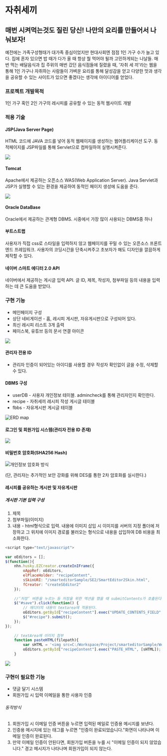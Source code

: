 # 자취세끼
## 매번 시켜먹는것도 질린 당신! 나만의 요리를 만들어서 나눠보자!
예전에는 가족구성형태가 대가족 중심이었지만 현대사회엔 점점 1인 가구 수가 늘고 있다. 집에 혼자 있으면 밥 때가 다가 올 때 항상 뭘 먹어야 될까 고민하게되는 나날들. 매번 먹는 배달음식과 집 주위의 매번 갔던 음식점들에 질렸을 때, '자취 세 끼'라는 웹을 통해 1인 가구나 자취하는 사람들이 가벼운 요리를 통해 달성감을 얻고 다양한 맛과 생각을 공유할 수 있는 사이트가 있으면 좋겠다는 생각에 아이디어를 얻었다.

### 프로젝트 개발목적
1인 가구 혹인 2인 가구의 레시피를 공유할 수 있는 동적 웹사이트 개발

### 적용 기술

#### JSP(Java Server Page)
HTML 코드에 JAVA 코드를 넣어 동적 웹페이지를 생성하는 웹어플리케이션 도구. 동적페이지를 JSP파일를 통해 Servlet으로 컴파일하여 실행시켜준다.

<img src="https://user-images.githubusercontent.com/48934539/201462092-1418a4e1-d3f2-40a2-b560-c7a1d4493161.png" align="center">


#### Tomcat
Apache에서 제공하는 오픈소스 WAS(Web Application Server). Java Servlet과 JSP가 실행할 수 있는 환경을 제공하여 동적인 페이지 생성에 도움을 준다.

<img src="https://user-images.githubusercontent.com/48934539/201462066-76c24bb9-fe88-49ed-859e-8c1ddf33038b.png">

#### Oracle DataBase
Oracle에서 제공하는 관계형 DBMS. 시중에서 가장 많이 사용되는 DBMS중 하나

#### 부트스트랩
사용자가 직접 css로 스타일을 입력하지 않고 웹페이지를 꾸밀 수 있는 오픈소스 프론트엔드 프레임워크. 사용자의 코딩시간을 단축시켜주고 초보자가 해도 디자인을 깔끔하게 제작할 수 있다.

#### 네이버 스마트 에디터 2.0 API
네이버에서 제공하는 게시글 입력 API. 글 ID, 제목, 작성자, 첨부파일 등의 내용을 입력하는 데 큰 도움을 받았다.


### 구현 기능
- 메인페이지 구성
- 상단 네비게이션 - 홈, 레시피 게시판, 자유게시판으로 구성되어 있다.
- 최신 레시피 리스트 3개 출력
- 페이스북, 유튜브 등의 문서 연결 아이콘

<img src="https://user-images.githubusercontent.com/48934539/201462433-a1656707-92f0-4d65-aa1f-a765712317c5.png">

#### 관리자 전용 ID
- 관리자 인증이 되어있는 아이디를 사용할 경우 작성자 확인없이 글을 수정, 삭제할 수 있다.

#### DBMS 구성
- userDB - 사용자 개인정보 테이블. admincheck를 통해 관리자인지 확인한다.
- recipe - 자취세끼 레시피 작성 게시글 테이블
- fbbs - 자유게시판 게시글 테이블

![ERD map](https://user-images.githubusercontent.com/48934539/201463015-332d1e46-f097-4e26-867f-f95acc112335.PNG)


#### 로그인 및 회원가입 시스템(관리자 전용 ID 존재)

<img src="https://user-images.githubusercontent.com/48934539/201462414-124b8b51-99c7-4368-b56f-41d823ab8c6d.png">

#### 비밀번호 암호화(SHA256 Hash)

![개인정보 암호화 방식](https://user-images.githubusercontent.com/48934539/201463192-4a5d48e1-0516-417c-952a-290f174402bb.PNG)

(단, 관리자는 추가적인 보안 강화를 위해 DES를 통한 2차 암호화를 실시한다.)

#### 레시피를 공유하는 게시판 및 자유게시판
##### 게시판 기본 입력 구성 
1. 제목
2. 첨부파일(이미지)
3. 내용 - html형식으로 입력. 내용에 이미지 삽입 시 이미지를 서버의 지정 폴더에 저장하고 그 위치에 이미지 경로를 불러오는 형식으로 내용을 삽입하여 DB 비용을 최소화한다.

```javascript
<script type="text/javascript">
 
var oEditors = [];
$(function(){
	nhn.husky.EZCreator.createInIFrame({
	    oAppRef: oEditors,
	    elPlaceHolder: "recipeContent",
	    sSkinURI: "/smarteditorSample/SE2/SmartEditor2Skin.html",
	    fCreator: "createSEditor2"
	});
	 
	//‘저장’ 버튼을 누르는 등 저장을 위한 액션을 했을 때 submitContents가 호출된다고 가정한다.
	$("#save").click(function() {
	    // 에디터의 내용이 textarea에 적용된다.
	    oEditors.getById["recipeContent"].exec("UPDATE_CONTENTS_FIELD", [ ]);
	    $("#recipe").submit();
	});
});
	 
	// textArea에 이미지 첨부
	function pasteHTML(filepath){
	    var sHTML = '<img src=C:/Workspace/Project/smarteditorSample/WebContent/img/'+filepath+'>';
	    oEditors.getById["recipeContent"].exec("PASTE_HTML", [sHTML]);
	}
```
<img src="https://user-images.githubusercontent.com/48934539/201462475-7df6d844-6adf-4096-bfbe-9c4698e5d0fe.png">

### 구현이 필요한 기능
- 댓글 달기 시스템
- 회원가입 시 입력 이메일을 통한 사용자 인증
###### 동작방식
1. 회원가입 시 이메일 인증 버튼을 누르면 입력된 메일로 인증용 메시지를 보낸다. 
2. 인증용 메시지에 있는 태그를 누르면 "인증이 완료되었습니다."화면이 나타나며 이메일 인증이 완료된다.
3. 만약 이메일 인증이 안된다면, 회원가입 버튼을 누를 시 "이메일 인증이 되지 않았습니다." 경고 메시지가 나타나며 회원가입이 되지 않는다.
